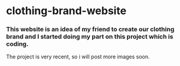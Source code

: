 # clothing-brand-website

### This website is an idea of my friend to create our clothing brand and I started doing my part on this project which is coding.

The project is very recent, so i will post more images soon.